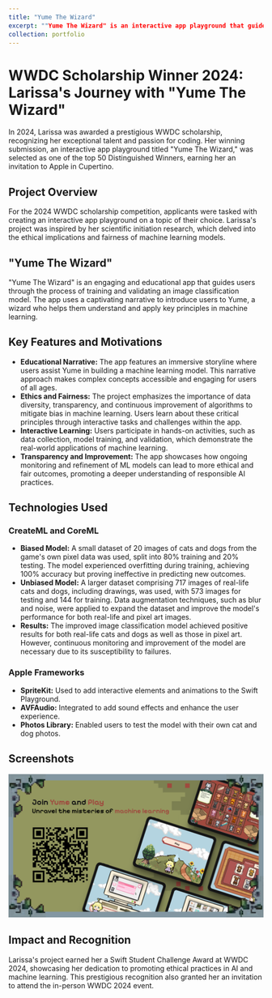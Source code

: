 ```yaml
---
title: "Yume The Wizard"
excerpt: ""Yume The Wizard" is an interactive app playground that guides users through the process of training and validating an image classification model. Inspired by research on ethics and fairness in machine learning, the app uses a captivating narrative to teach principles of data diversity, transparency, and continuous improvement. Developed using CreateML, CoreML, and various Apple frameworks, the project earned Larissa a Swift Student Challenge Award and an invitation to attend the in-person WWDC 2024 event.<br/><img src='/images/YumeTheWizard.png'>"
collection: portfolio
---
```


# WWDC Scholarship Winner 2024: Larissa's Journey with "Yume The Wizard"

In 2024, Larissa was awarded a prestigious WWDC scholarship, recognizing her exceptional talent and passion for coding. Her winning submission, an interactive app playground titled "Yume The Wizard," was selected as one of the top 50 Distinguished Winners, earning her an invitation to Apple in Cupertino.

## Project Overview

For the 2024 WWDC scholarship competition, applicants were tasked with creating an interactive app playground on a topic of their choice. Larissa's project was inspired by her scientific initiation research, which delved into the ethical implications and fairness of machine learning models.

## "Yume The Wizard"

"Yume The Wizard" is an engaging and educational app that guides users through the process of training and validating an image classification model. The app uses a captivating narrative to introduce users to Yume, a wizard who helps them understand and apply key principles in machine learning.

## Key Features and Motivations

- **Educational Narrative:** The app features an immersive storyline where users assist Yume in building a machine learning model. This narrative approach makes complex concepts accessible and engaging for users of all ages.
- **Ethics and Fairness:** The project emphasizes the importance of data diversity, transparency, and continuous improvement of algorithms to mitigate bias in machine learning. Users learn about these critical principles through interactive tasks and challenges within the app.
- **Interactive Learning:** Users participate in hands-on activities, such as data collection, model training, and validation, which demonstrate the real-world applications of machine learning.
- **Transparency and Improvement:** The app showcases how ongoing monitoring and refinement of ML models can lead to more ethical and fair outcomes, promoting a deeper understanding of responsible AI practices.

## Technologies Used

### CreateML and CoreML

- **Biased Model:** A small dataset of 20 images of cats and dogs from the game's own pixel data was used, split into 80% training and 20% testing. The model experienced overfitting during training, achieving 100% accuracy but proving ineffective in predicting new outcomes.
- **Unbiased Model:** A larger dataset comprising 717 images of real-life cats and dogs, including drawings, was used, with 573 images for testing and 144 for training. Data augmentation techniques, such as blur and noise, were applied to expand the dataset and improve the model's performance for both real-life and pixel art images.
- **Results:** The improved image classification model achieved positive results for both real-life cats and dogs as well as those in pixel art. However, continuous monitoring and improvement of the model are necessary due to its susceptibility to failures.

### Apple Frameworks

- **SpriteKit:** Used to add interactive elements and animations to the Swift Playground.
- **AVFAudio:** Integrated to add sound effects and enhance the user experience.
- **Photos Library:** Enabled users to test the model with their own cat and dog photos.

## Screenshots

![App Screenshot](../images/YumeTheWizard.png)

## Impact and Recognition

Larissa's project earned her a Swift Student Challenge Award at WWDC 2024, showcasing her dedication to promoting ethical practices in AI and machine learning. This prestigious recognition also granted her an invitation to attend the in-person WWDC 2024 event.

